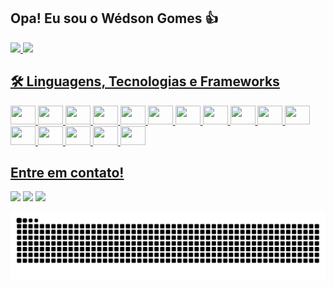 ## Opa! Eu sou o Wédson Gomes 👍

<div>
  <a href="https://github.com/wedgomes">
  <img height="180em" src="https://github-readme-stats.vercel.app/api?username=wedgomes&show_icons=true&theme=dark&include_all_commits=true&count_private=true"/>
  <img height="180em" src="https://github-readme-stats.vercel.app/api/top-langs/?username=wedgomes&layout=compact&langs_count=16&theme=dark"/>
</div>

## 🛠 Linguagens, Tecnologias e Frameworks

<div style="display: inline_block">
  <img aling="center" height="30" width="40" src="https://cdn.jsdelivr.net/gh/devicons/devicon/icons/c/c-original.svg" />
  <img aling="center" height="30" width="40" src="https://cdn.jsdelivr.net/gh/devicons/devicon/icons/java/java-original-wordmark.svg" />
  <img aling="center" height="30" width="40" src="https://cdn.jsdelivr.net/gh/devicons/devicon/icons/html5/html5-original.svg" />
  <img aling="center" height="30" width="40" src="https://cdn.jsdelivr.net/gh/devicons/devicon/icons/css3/css3-original.svg" />
  <img aling="center" height="30" width="40" src="https://cdn.jsdelivr.net/gh/devicons/devicon/icons/javascript/javascript-plain.svg" />
  <img aling="center" height="30" width="40" src="https://cdn.jsdelivr.net/gh/devicons/devicon/icons/python/python-original.svg" />
  <img aling="center" height="30" width="40" src="https://cdn.jsdelivr.net/gh/devicons/devicon/icons/django/django-plain.svg" />
  <img aling="center" height="30" width="40" src="https://cdn.jsdelivr.net/gh/devicons/devicon/icons/nodejs/nodejs-original.svg" />
  <img aling="center" height="30" width="40" src="https://cdn.jsdelivr.net/gh/devicons/devicon/icons/npm/npm-original-wordmark.svg" />
  <img aling="center" height="30" width="40" src="https://cdn.jsdelivr.net/gh/devicons/devicon/icons/php/php-plain.svg" />
  <img aling="center" height="30" width="40" src="https://cdn.jsdelivr.net/gh/devicons/devicon/icons/symfony/symfony-original.svg" />
  <img aling="center" height="30" width="40" src="https://cdn.jsdelivr.net/gh/devicons/devicon/icons/mysql/mysql-original.svg" />
  <img aling="center" height="30" width="40" src="https://cdn.jsdelivr.net/gh/devicons/devicon/icons/gitlab/gitlab-original-wordmark.svg" />
  <img aling="center" height="30" width="40" src="https://cdn.jsdelivr.net/gh/devicons/devicon/icons/vscode/vscode-original.svg" />
  <img aling="center" height="30" width="40" src="https://cdn.jsdelivr.net/gh/devicons/devicon/icons/photoshop/photoshop-line.svg" />
  <img aling="center" height="30" width="40" src="https://cdn.jsdelivr.net/gh/devicons/devicon/icons/canva/canva-original.svg" />
  
</div>

## Entre em contato!

<div>
  <a href = "malito:wedson_mxt@hotmail.com"><img src="https://img.shields.io/badge/Microsoft_Outlook-0078D4?style=for-the-badge&logo=microsoft-outlook&logoColor=white"></a>
  <a href = "malito:wedson.lopesgomes@gmail.com"><img src="https://img.shields.io/badge/Gmail-D14836?style=for-the-badge&logo=gmail&logoColor=white"></a> 
  <a href = "https://www.linkedin.com/in/wedgomes/"><img src="https://img.shields.io/badge/LinkedIn-0077B5?style=for-the-badge&logo=linkedin&logoColor=white"></a>
</div>

![Snake animation](https://github.com/wedgomes/wedgomes/blob/output/github-contribution-grid-snake.svg)
